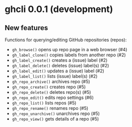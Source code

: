 ghcli 0.0.1 (development)
=========================

New features
------------

Functions for querying/editing GitHub repositories (repos):

* `gh_browse()` opens up repo page in a web browser (#4)
* `gh_label_clone()` copies labels from another repo (#2)
* `gh_label_create()` creates a (issue) label (#2)
* `gh_label_delete()` deletes (issue) label(s) (#2)
* `gh_label_edit()` updates a (issue) label (#2)
* `gh_label_list()` lists (issue) label(s) (#2)
* `gh_repo_archive()` archives repo (#5)
* `gh_repo_create()` creates repo (#5)
* `gh_repo_delete()` deletes repo(s) (#5)
* `gh_repo_edit()` edits repo settings (#6)
* `gh_repo_list()` lists repos (#5)
* `gh_repo_rename()` renames repo (#5)
* `gh_repo_unarchive()` unarchives repo (#5)
* `gh_repo_view()` gets details of a repo (#5)
